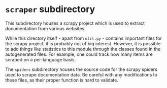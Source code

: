# `scraper` subdirectory
This subdirectory houses a scrapy project
which is used to extract documentation from
various websites.

While this directory itself - apart from `util.py` -
contains important files for the scrapy project,
it is probably not of big interest. However, it is
possible to add things like statistics to this module
through the classes found in the autogenerated files.
For example, one could track how many items are scraped
on a per-language basis.

The `spiders` subdirectory houses the source code
for the scrapy spiders used to scrape documentation data.
Be careful with any modifications to these files, as their
proper function is hard to validate.
